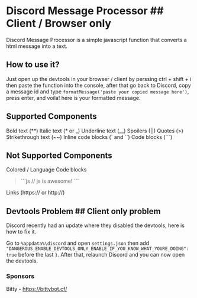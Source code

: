 # Discord Message Processor ## Client / Browser only
Discord Message Processor is a simple javascript function that converts a html message into a text.

## How to use it?
Just open up the devtools in your browser / client by perssing ctrl + shift + i then paste the function into the console, after that go back to Discord, copy a message id and type `formatMessage('paste your copied message here')`, press enter, and voila! here is your formatted message.

## Supported Components
Bold text (**)
Italic text (* or \_)
Underline text (__)
Spoilers (||)
Quotes (>)
Strikethrough text (\~~)
Inline code blocks (\` and \`\`)
Code blocks (\`\`\`)

## Not Supported Components
Colored / Language Code blocks
> \`\`\`js
> // js is awesome!
> \`\`\`

Links (https:// or http://)

## Devtools Problem ## Client only problem
Discord recently had an update where they disabled the devtools, here is how to fix it.

Go to `%appdata%\discord` and open `settings.json` then add `  "DANGEROUS_ENABLE_DEVTOOLS_ONLY_ENABLE_IF_YOU_KNOW_WHAT_YOURE_DOING": true` before the last `}`.
After that, relaunch Discord and you can now open the devtools.

### Sponsors
Bitty - https://bittybot.cf/

